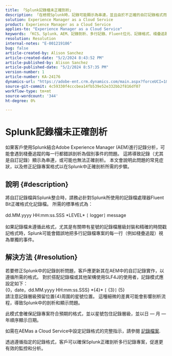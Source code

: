 ```yaml
---
title: 「Splunk記錄檔未正確剖析」
description: 「在檢視Splunk時，記錄可能顯示為串連，並且由於不正確的自訂記錄格式而無法正確剖析」
solution: Experience Manager as a Cloud Service
product: Experience Manager as a Cloud Service
applies-to: "Experience Manager as a Cloud Service"
keywords: 「KCS、Splunk、AEM、記錄剖析、多行記錄、Fluent位元、記錄格式、棧疊追蹤、記錄設定」
resolution: Resolution
internal-notes: "E-001219186"
bug: false
article-created-by: Alison Sanchez
article-created-date: "5/2/2024 8:43:52 PM"
article-published-by: Alison Sanchez
article-published-date: "5/2/2024 8:57:35 PM"
version-number: 1
article-number: KA-24176
dynamics-url: "https://adobe-ent.crm.dynamics.com/main.aspx?forceUCI=1&pagetype=entityrecord&etn=knowledgearticle&id=c1f309aa-c408-ef11-9f8a-6045bd034c54"
source-git-commit: 4c59330f4cccbea14fb539e52e332bb2f816df07
workflow-type: tm+mt
source-wordcount: '344'
ht-degree: 0%

---
```


# Splunk記錄檔未正確剖析


如果客戶使用Splunk結合Adobe Experience Manager (AEM)進行記錄分析，可能會遇到棧疊追蹤的每一行都錯誤剖析為個別事件的問題。 這將導致記錄（尤其是自訂記錄）顯示為串連，或可能也無法正確剖析。 本文會說明此問題的常見症狀，以及修正記錄專案格式以在Splunk中正確剖析所需的步驟。

## 說明 {#description}


將自訂記錄檔與Splunk整合時，請務必針對Splunk所使用的記錄檔處理器Fluent Bit正確格式化記錄檔。 所需的標準格式為：
<br><br>dd.MM.yyyy HH:mm:ss.SSS \*LEVEL\* `[` logger`]`  message<br><br>
如果記錄檔未遵循此格式，尤其是有關帶有星號的記錄檔層級封裝和精確的時間戳記格式時，Splunk可能會錯誤地把多行記錄檔專案的每一行（例如棧疊追蹤）視為單獨的事件。


## 解決方法 {#resolution}


若要修正Splunk中的記錄剖析問題，客戶應更新其在AEM中的自訂記錄實作，以遵循所需的格式。 對於搭配記錄檔或其他架構使用SLF4J的使用者，記錄模式應設定如下：
<br>{0，date，dd.MM.yyyy HH:mm:ss.SSS} \*{4}\* `[` {3}`]`  {5}<br>
請注意記錄層級預留位置{4}周圍的星號位置。 這種細微的差異可能會影響剖析流程，導致Splunk中的剖析和顯示問題。

此模式會確保記錄專案符合預期的格式，並以星號包住記錄層級，並以日 — 月 — 年順序顯示日期。

如需在AEMas a Cloud Service中設定記錄格式的完整指示，請參閱 [記錄檔案](https://experienceleague.adobe.com/docs/experience-manager-cloud-service/content/implementing/developing/logging.html?lang=en).

透過遵循指定的記錄格式，客戶可以確保Splunk正確剖析多行記錄專案，促進更有效的監控和分析。
